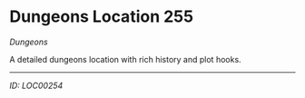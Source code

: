 # Dungeons Location 255

*Dungeons*

A detailed dungeons location with rich history and plot hooks.

---
*ID: LOC00254*